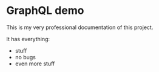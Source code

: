 ﻿# GraphQL demo

This is my very professional documentation of this project.

It has everything:
* stuff
* no bugs
* even more stuff
